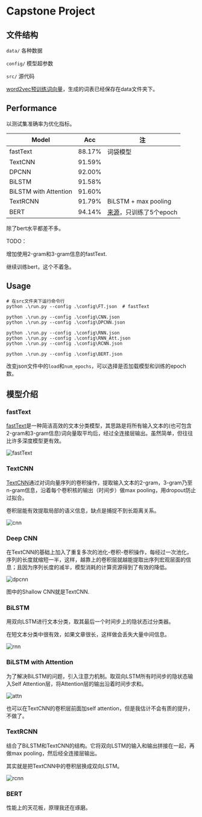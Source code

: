 # Capstone Project

## 文件结构

`data/` 各种数据

`config/` 模型超参数

`src/` 源代码

[word2vec预训练词向量](https://pan.baidu.com/s/1pUqyn7mnPcUmzxT64gGpSw)，生成的词表已经保存在data文件夹下。

## Performance

以测试集准确率为优化指标。

| Model    | Acc    | 注                                                  |
| -------- | ------ | ----------------------------------------------------- |
| fastText | 88.17% | 词袋模型                                              |
| TextCNN  | 91.59% |                |
| DPCNN    | 92.00% |                                                              |
| BiLSTM | 91.58% |                                                       |
| BiLSTM with Attention | 91.60% ||
| TextRCNN | 91.79% | BiLSTM + max pooling                                  |
| BERT  | 94.14% | [来源](https://github.com/ymcui/Chinese-BERT-wwm)，只训练了5个epoch |

除了bert水平都差不多。

TODO：

增加使用2-gram和3-gram信息的fastText.

继续训练bert，这个不着急。

## Usage

```shell
# 在src文件夹下运行命令行
python .\run.py --config .\config\FT.json  # fastText

python .\run.py --config .\config\CNN.json
python .\run.py --config .\config\DPCNN.json  

python .\run.py --config .\config\RNN.json
python .\run.py --config .\config\RNN_Att.json
python .\run.py --config .\config\RCNN.json

python .\run.py --config .\config\BERT.json
```

改变json文件中的`load`和`num_epochs`，可以选择是否加载模型和训练的epoch数。

## 模型介绍

### fastText

[fastText](https://arxiv.org/pdf/1607.01759.pdf)是一种简洁高效的文本分类模型，其思路是将所有输入文本的(也可包含2-gram和3-gram信息)词向量取平均后，经过全连接层输出。虽然简单，但往往比许多深度模型更有效。

![fastText](doc\fastText.png)

### TextCNN

[TextCNN](https://arxiv.org/abs/1408.5882)通过对词向量序列的卷积操作，提取输入文本的2-gram，3-gram乃至n-gram信息，沿着每个卷积核的输出（时间步）做max pooling，用dropout防止过拟合。

卷积层能有效提取局部的语义信息，缺点是捕捉不到长距离关系。

![cnn](doc\cnn.png)

### Deep CNN

在TextCNN的基础上加入了重复多次的池化-卷积-卷积操作，每经过一次池化，序列的长度就缩短一半，这样，越靠上的卷积层就越能提取出序列宏观层面的信息；且因为序列长度的减半，模型消耗的计算资源得到了有效的降低。

![dpcnn](doc\dpcnn.png)

图中的Shallow CNN就是TextCNN.

### BiLSTM

用双向LSTM进行文本分类，取其最后一个时间步上的隐状态过分类器。

在短文本分类中很有效，如果文章很长，这样做会丢失大量中间信息。

![rnn](doc\rnn.png)

### BiLSTM with Attention

为了解决BiLSTM的问题，引入注意力机制。取双向LSTM所有时间步的隐状态输入Self Attention层，将Attention层的输出沿着时间步求和。

![attn](doc\attn.png)

也可以在TextCNN的卷积层前面加self attention，但是我估计不会有质的提升，不做了。

### TextRCNN

结合了BiLSTM和TextCNN的结构。它将双向LSTM的输入和输出拼接在一起，再做max pooling，然后经全连接层输出。

其实就是把TextCNN中的卷积层换成双向LSTM。

![rcnn](doc\rcnn.png)

### BERT

性能上的天花板，原理我还在琢磨。

